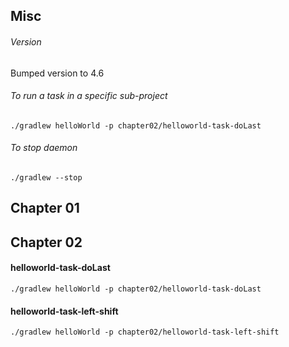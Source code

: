## Misc
###### Version
Bumped version to 4.6

###### To run a task in a specific sub-project
```
./gradlew helloWorld -p chapter02/helloworld-task-doLast
```

###### To stop daemon
```
./gradlew --stop
```

## Chapter 01



## Chapter 02

#### helloworld-task-doLast
```
./gradlew helloWorld -p chapter02/helloworld-task-doLast
```

#### helloworld-task-left-shift
```
./gradlew helloWorld -p chapter02/helloworld-task-left-shift
```
